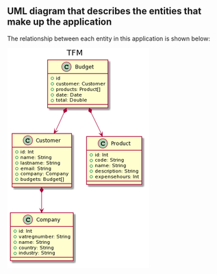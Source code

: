 ## UML diagram that describes the entities that make up the application

The relationship between each entity in this application is shown below:

![AWS UML Data model](../images/model/datamodel.png)